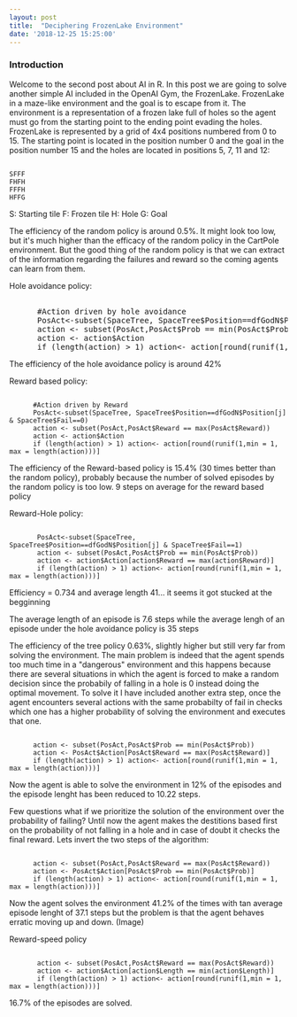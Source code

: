 ```yaml
---
layout: post
title:  "Deciphering FrozenLake Environment"
date: '2018-12-25 15:25:00'
---
```


### Introduction
Welcome to the second post about AI in R. In this post we are going to solve another simple AI included in the OpenAI Gym, the FrozenLake. FrozenLake in a maze-like environment and the goal is to escape from it. The environment is a representation of a frozen lake full of holes so the agent must go from the starting point to the ending point evading the holes. FrozenLake is represented by a grid of 4x4 positions numbered from 0 to 15. The starting point is located in the position number 0 and the goal in the position number 15 and the holes are located in positions 5, 7, 11 and 12:
<pre><code>
SFFF
FHFH
FFFH
HFFG</code></pre>
S: Starting tile
F: Frozen tile
H: Hole
G: Goal




The efficiency of the random policy is around 0.5%. It might look too low, but it's much higher than the efficacy of the random policy in the CartPole environment. But the good thing of the random policy is that we can extract of the information regarding the failures and reward so the coming agents can learn from them. 

Hole avoidance policy:
<pre></code>
      #Action driven by hole avoidance
      PosAct<-subset(SpaceTree, SpaceTree$Position==dfGodN$Position[j] & SpaceTree$Fail==1)
      action <- subset(PosAct,PosAct$Prob == min(PosAct$Prob))
      action <- action$Action
      if (length(action) > 1) action<- action[round(runif(1,min = 1, max = length(action)))]</code></pre>

The efficiency of the hole avoidance policy is around 42%      

Reward based policy: 
<pre><code>
      #Action driven by Reward
      PosAct<-subset(SpaceTree, SpaceTree$Position==dfGodN$Position[j] & SpaceTree$Fail==0)
      action <- subset(PosAct,PosAct$Reward == max(PosAct$Reward))
      action <- action$Action
      if (length(action) > 1) action<- action[round(runif(1,min = 1, max = length(action)))]</code></pre>

The efficiency of the Reward-based policy is 15.4% (30 times better than the random policy), probably because the number of solved episodes by the random policy is too low. 9 steps on average for the reward based policy

Reward-Hole policy:

<pre><code>
       PosAct<-subset(SpaceTree, SpaceTree$Position==dfGodN$Position[j] & SpaceTree$Fail==1)
       action <- subset(PosAct,PosAct$Prob == min(PosAct$Prob))
       action <- action$Action[action$Reward == max(action$Reward)]
       if (length(action) > 1) action<- action[round(runif(1,min = 1, max = length(action)))]</code></pre>
       
Efficiency = 0.734 and average length 41... it seems it got stucked at the begginning





The average length of an episode is 7.6 steps while the average lengh of an episode under the hole avoidance policy is 35 steps


The efficiency of the tree policy 0.63%, slightly higher but still very far from solving the environment. The main problem is indeed that the agent spends too much time in a "dangerous" environment and this happens because there are several situations in which the agent is forced to make a random decision since the probabily of falling in a hole is 0 instead doing the optimal movement. To solve it I have included another extra step, once the agent encounters several actions with the same probabilty of fail in checks which one has a higher probability of solving the environment and executes that one. 

<pre><code>
      action <- subset(PosAct,PosAct$Prob == min(PosAct$Prob))
      action <- PosAct$Action[PosAct$Reward == max(PosAct$Reward)]
      if (length(action) > 1) action<- action[round(runif(1,min = 1, max = length(action)))] </code></pre>


Now the agent is able to solve the environment in 12% of the episodes and the episode lenght has been reduced to 10.22 steps.

Few questions what if we prioritize the solution of the environment over the probability of failing? Until now the agent makes the destitions based first on the probability of not falling in a hole and in case of doubt it checks the final reward. Lets invert the two steps of the algorithm: 

<pre><code>
      action <- subset(PosAct,PosAct$Reward == max(PosAct$Reward))
      action <- PosAct$Action[PosAct$Prob == min(PosAct$Prob)]
      if (length(action) > 1) action<- action[round(runif(1,min = 1, max = length(action)))]</code></pre>

Now the agent solves the environment 41.2% of the times with tan average episode lenght of 37.1 steps but the problem is that the agent behaves erratic moving up and down. (Image)

Reward-speed policy
<pre><code>
       action <- subset(PosAct,PosAct$Reward == max(PosAct$Reward))
       action <- action$Action[action$Length == min(action$Length)]
       if (length(action) > 1) action<- action[round(runif(1,min = 1, max = length(action)))]</code></pre>
       
16.7% of the episodes are solved. 
       


